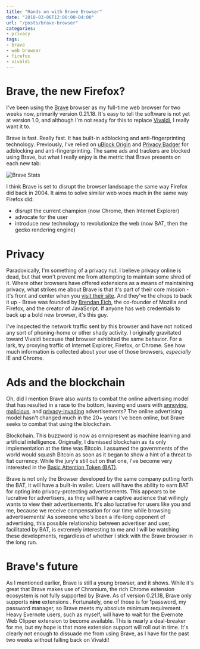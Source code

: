```yaml
---
title: "Hands on with Brave Browser"
date: "2018-03-06T12:00:00-04:00"
url: "/posts/brave-browser"
categories:
- privacy
tags:
- brave
- web browser
- firefox
- vivaldi
---
```

# Brave, the new Firefox?

I've been using the [Brave](https://www.brave.com) browser as my full-time web
browser for two weeks now, primarily version 0.21.18. It's easy to tell the
software is not yet at version 1.0, and although I'm not ready for this to
replace [Vivaldi](https://vivaldi.com), I really want it to.

Brave is fast. Really fast. It has built-in adblocking and anti-fingerprinting
technology. Previously, I've relied on [uBlock
Origin](https://github.com/gorhill/uBlock/) and [Privacy
Badger](https://www.eff.org/privacybadger) for adblocking and
anti-fingerprinting. The same ads and trackers are blocked using Brave, but what
I really enjoy is the metric that Brave presents on each new tab:

![Brave Stats]({{site.url}}/images/2018/03-06-1.png)

I think Brave is set to disrupt the browser landscape the same way Firefox did
back in 2004. It aims to solve similar web woes much in the same way Firefox
did:

* disrupt the current champion (now Chrome, then Internet Explorer)
* advocate for the user
* introduce new technology to revolutionize the web (now BAT, then the gecko
  rendering engine)

# Privacy

Paradoxically, I'm something of a privacy nut. I believe privacy online is dead,
but that won't prevent me from attempting to maintain some shred of it. Where
other browsers have offered extensions as a means of maintaining privacy, what
strikes me about Brave is that it's part of their core mission - it's front and
center when you [visit their site](https://www.brave.com). And they've the chops
to back it up - Brave was founded by [Brendan Eich](https://brendaneich.com/),
the co-founder of Mozilla and Firefox, and the creator of JavaScript. If anyone
has web credentials to back up a bold new browser, it's this guy.

I've inspected the network traffic sent by this browser and have not noticed any
sort of phoning-home or other shady activity. I originally gravitated toward
Vivaldi because that browser exhibited the same behavior. For a lark, try
proxying traffic of Internet Explorer, Firefox, or Chrome. See how much
information is collected about your use of those browsers, *especially* IE and
Chrome.

# Ads and the blockchain

Oh, did I mention Brave also wants to combat the online advertising model that
has resulted in a race to the bottom, leaving end users with
[annoying](https://www.pcworld.com/article/139613/article.html),
[malicious](https://en.wikipedia.org/wiki/Malvertising), and
[privacy-invading](https://mashable.com/2017/10/19/online-ads-track-location-surveillance/#px7tAaTL6mqR)
advertisements? The online advertising model hasn't changed much in the 20+
years I've been online, but Brave seeks to combat that using the blockchain.

Blockchain. This buzzword is now as omnipresent as machine learning and
artificial intelligence. Originally, I dismissed blockchain as its only
implementation at the time was Bitcoin. I assumed the governments of the world
would squash Bitcoin as soon as it began to show a hint of a threat to fiat
currency. While the jury's still out on that one, I've become very interested in
the [Basic Attention Token (BAT)](https://basicattentiontoken.org/).

Brave is not only the Browser developed by the same company putting forth the
BAT, it will have a built-in wallet. Users will have the ability to earn BAT for
opting into privacy-protecting advertisements. This appears to be lucrative for
advertisers, as they will have a captive audience that willingly wants to view
their advertisements. It's also lucrative for users like you and me, because we
receive compensation for our time while browsing advertisements! As someone who's
been a life-long opponent of advertising, this possible relationship between
advertiser and user, facilitated by BAT, is extremely interesting to me and I
will be watching these developments, regardless of whether I stick with the
Brave browser in the long run.

# Brave's future

As I mentioned earlier, Brave is still a young browser, and it shows.  While
it's great that Brave makes use of Chromium, the rich Chrome extension ecosystem
is not fully supported by Brave. As of version 0.21.18, Brave only supports
**nine** extensions . Fortunately, one of those is for 1password, my password
manager, so Brave meets my absolute minimum requirement.  Heavy Evernote users,
such as myself, will have to wait for the Evernote Web Clipper extension to
become available. This is nearly a deal-breaker for me, but my hope is that more
extension support will roll out in time. It's clearly not enough to dissuade me
from using Brave, as I have for the past two weeks without falling back on
Vivaldi!
